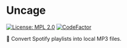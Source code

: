 # Uncage
[![License: MPL 2.0](https://img.shields.io/badge/License-MPL%202.0-brightgreen.svg)](https://opensource.org/licenses/MPL-2.0)
[![CodeFactor](https://www.codefactor.io/repository/github/keesvv/uncage/badge)](https://www.codefactor.io/repository/github/keesvv/uncage)

🎵 Convert Spotify playlists into local MP3 files.
